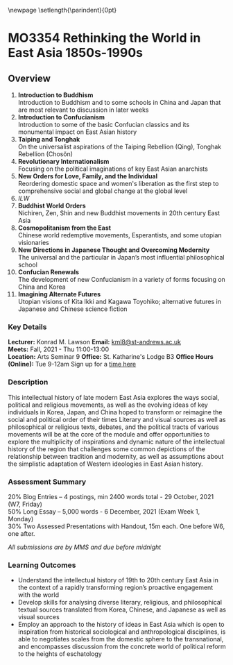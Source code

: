\newpage
\setlength{\parindent}{0pt}
# MO3354 Rethinking the World in East Asia 1850s-1990s

## Overview

1.	**Introduction to Buddhism**  
Introduction to Buddhism and to some schools in China and Japan that are most relevant to discussion in later weeks
2.	**Introduction to Confucianism**  
Introduction to some of the basic Confucian classics and its monumental impact on East Asian history
3.	**Taiping and Tonghak**  
On the universalist aspirations of the Taiping Rebellion (Qing), Tonghak Rebellion (Chosŏn)
4.	**Revolutionary Internationalism**  
Focusing on the political imaginations of key East Asian anarchists
5.	**New Orders for Love, Family, and the Individual**  
Reordering domestic space and women's liberation as the first step to comprehensive social and global change at the global level
6.  *ILW*
7.	**Buddhist World Orders**  
Nichiren, Zen, Shin and new Buddhist movements in 20th century East Asia
8.	**Cosmopolitanism from the East**  
Chinese world redemptive movements, Esperantists, and some utopian visionaries
9.	**New Directions in Japanese Thought and Overcoming Modernity**  
The universal and the particular in Japan’s most influential philosophical school
10.	**Confucian Renewals**  
The development of new Confucianism in a variety of forms focusing on China and Korea
11.	**Imagining Alternate Futures**  
Utopian visions of Kita Ikki and Kagawa Toyohiko; alternative futures in Japanese and Chinese science fiction

### Key Details

**Lecturer:** Konrad M. Lawson **Email:** kml8@st-andrews.ac.uk  
**Meets:** Fall, 2021 - Thu 11:00-13:00  
**Location:** Arts Seminar 9
**Office:** St. Katharine's Lodge B3  **Office Hours (Online):** Tue 9-12am Sign up for a [time here](https://goo.gl/Rh19wj)

### Description

This intellectual history of late modern East Asia explores the ways social, political and religious movements, as well as the evolving ideas of key individuals in Korea, Japan, and China hoped to transform or reimagine the social and political order of their times Literary and visual sources as well as philosophical or religious texts, debates, and the political tracts of various movements will be at the core of the module and offer opportunities to explore the multiplicity of inspirations and dynamic nature of the intellectual history of the region that challenges some common depictions of the relationship between tradition and modernity, as well as assumptions about the simplistic adaptation of Western ideologies in East Asian history.

### Assessment Summary

20% Blog Entries – 4 postings, min 2400 words total - 29 October, 2021 (W7, Friday)   
50% Long Essay – 5,000 words - 6 December, 2021 (Exam Week 1, Monday)  
30% Two Assessed Presentations with Handout, 15m each. One before W6, one after.   

*All submissions are by MMS and due before midnight*

### Learning Outcomes

* Understand the intellectual history of 19th to 20th century East Asia in the context of a rapidly transforming region’s proactive engagement with the world
* Develop skills for analysing diverse literary, religious, and philosophical textual sources translated from Korea, Chinese, and Japanese as well as visual sources
* Employ an approach to the history of ideas in East Asia which is open to inspiration from historical sociological and anthropological disciplines, is able to negotiates scales from the domestic sphere to the transnational, and encompasses discussion from the concrete world of political reform to the heights of eschatology
